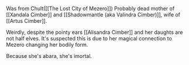 Was from Chult([[The Lost City of Mezero]])
Probably dead mother of [[Xandala Cimber]] and [[Shadowmantle (aka Valindra Cimber)]], wife of [[Artus Cimber]].

Weirdly, despite the pointy ears [[Alisandra Cimber]] and her daughts are not half elves. It's suspected this is due to her magical connection to Mezero changing her bodily form.

Because she's abara, she's imortal.
